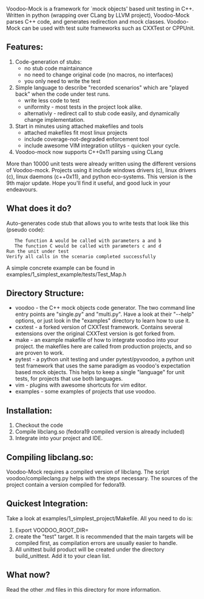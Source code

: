 Voodoo-Mock is a framework for `mock objects' based unit testing in C++.
Written in python (wrapping over CLang by LLVM project), Voodoo-Mock
parses C++ code, and generates redirection and mock classes. Voodoo-Mock
can be used with test suite frameworks such as CXXTest or CPPUnit.

Features:
---------
1. Code-generation of stubs:
   - no stub code maintainance
   - no need to change original code (no macros, no interfaces)
   - you only need to write the test
2. Simple language to describe "recorded scenarios" which are
   "played back" when the code under test runs.
   - write less code to test
   - uniformity - most tests in the project look alike.
   - alternativly - redirect call to stub code easily, and dynamically
     change implementation.
3. Start in minutes using attached makefiles and tools
   - attached makefiles fit most linux projects
   - include coverage-not-degraded enforcement tool
   - include awesome VIM integration utilitys - quicken your cycle.
4. Voodoo-mock now supports C++0x11 parsing using CLang

More than 10000 unit tests were already written using the
different versions of Voodoo-mock. Projects using it include windows
drivers (c), linux drivers (c), linux daemons (c++0x11), and python
eco-systems. This version is the 9th major update. Hope you'll find
it useful, and good luck in your endeavours.

What does it do?
----------------
Auto-generates code stub that allows you to write tests that look like this
(pseudo code):
```Create Scenario:
   The function A would be called with parameters a and b
   The function C would be called with parameters c and d
Run the unit under test
Verify all calls in the scenario completed successfully
```
A simple concrete example can be found in examples/1_simplest_example/tests/Test_Map.h

Directory Structure:
--------------------
- voodoo - the C++ mock objects code generator. The two command line
           entry points are "single.py" and "multi.py". Have a look at
           their "--help" options, or just look in the "examples"
           directory to learn how to use it.
- cxxtest - a forked version of CXXTest framework. Contains several
            extensions over the original CXXTest version is got forked
            from.
- make - an example makefile of how to integrate voodoo into your project.
         the makefiles here are called from production projects, and so
         are proven to work.
- pytest - a python unit testing and under pytest/pyvoodoo, a python unit
           test framework that uses the same paradigm as voodoo's
           expectation based mock objects. This helps to keep a single
           "language" for unit tests, for projects that use both languages.
- vim - plugins with awesome shortcuts for vim editor.
- examples - some examples of projects that use voodoo.

Installation:
-------------
1. Checkout the code
2. Compile libclang.so (fedora19 compiled version is already included)
3. Integrate into your project and IDE.

Compiling libclang.so:
----------------------
Voodoo-Mock requires a compiled version of libclang. The script
voodoo/compileclang.py helps with the steps necessary. The sources
of the project contain a version compiled for fedora19.

Quickest Integration:
---------------------
Take a look at examples/1_simplest_project/Makefile. All you need
to do is:
1. Export VOODOO_ROOT_DIR=<path to this directory>
2. create the "test" target. It is recommended that the main targets
   will be compiled first, as compilation errors are usually easier
   to handle.
3. All unittest build product will be created under the directory
   build_unittest. Add it to your clean list.

What now?
---------
Read the other .md files in this directory for more information.
